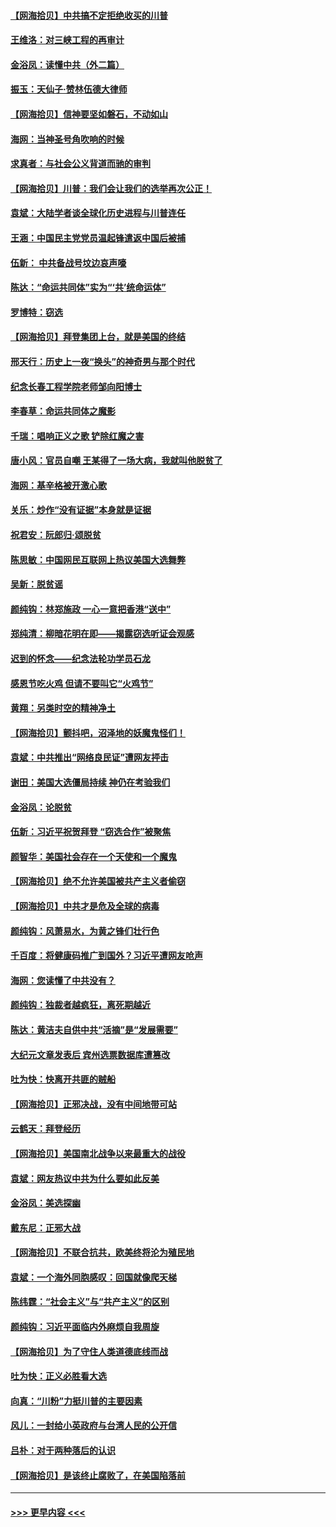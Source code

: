 #### [【网海拾贝】中共搞不定拒绝收买的川普](../pages/nsc993/n12598955.md?t=12062151) 
#### [王维洛：对三峡工程的再审计](../pages/nsc993/n12598436.md?t=12062151) 
#### [金浴凤：读懂中共（外二篇）](../pages/nsc993/n12597943.md?t=12062151) 
#### [振玉：天仙子‧赞林伍德大律师](../pages/nsc993/n12597929.md?t=12062151) 
#### [【网海拾贝】信神要坚如磐石，不动如山](../pages/nsc993/n12597901.md?t=12062151) 
#### [海网：当神圣号角吹响的时候](../pages/nsc993/n12595891.md?t=12062151) 
#### [求真者：与社会公义背道而驰的审判](../pages/nsc993/n12595868.md?t=12062151) 
#### [【网海拾贝】川普：我们会让我们的选举再次公正！](../pages/nsc993/n12594930.md?t=12062151) 
#### [袁斌：大陆学者谈全球化历史进程与川普连任](../pages/nsc993/n12594690.md?t=12062151) 
#### [王涵：中国民主党党员温起锋遣返中国后被捕](../pages/nsc993/n12594540.md?t=12062151) 
#### [伍新： 中共备战号坟边哀声嚎](../pages/nsc993/n12593086.md?t=12062151) 
#### [陈达：“命运共同体”实为“‘共’统命运体”](../pages/nsc993/n12590865.md?t=12062151) 
#### [罗博特：窃选](../pages/nsc993/n12590619.md?t=12062151) 
#### [【网海拾贝】拜登集团上台，就是美国的终结](../pages/nsc993/n12589725.md?t=12062151) 
#### [邢天行：历史上一夜“换头”的神奇男与那个时代](../pages/nsc993/n12589424.md?t=12062151) 
#### [纪念长春工程学院老师邹向阳博士](../pages/nsc993/n12585390.md?t=12062151) 
#### [李春草：命运共同体之魔影](../pages/nsc993/n12585026.md?t=12062151) 
#### [千瑞：唱响正义之歌 铲除红魔之害](../pages/nsc993/n12585002.md?t=12062151) 
#### [唐小风：官员自嘲 王某得了一场大病，我就叫他脱贫了](../pages/nsc993/n12584981.md?t=12062151) 
#### [海网：基辛格被开激心歌](../pages/nsc993/n12584946.md?t=12062151) 
#### [关乐：炒作“没有证据”本身就是证据](../pages/nsc993/n12583146.md?t=12062151) 
#### [祝君安：阮郎归‧颂脱贫](../pages/nsc993/n12583119.md?t=12062151) 
#### [陈思敏：中国网民互联网上热议美国大选舞弊](../pages/nsc993/n12582845.md?t=12062151) 
#### [吴新：脱贫谣](../pages/nsc993/n12580839.md?t=12062151) 
#### [颜纯钩：林郑施政 一心一意把香港“送中”](../pages/nsc993/n12580805.md?t=12062151) 
#### [郑纯清：柳暗花明在即——揭露窃选听证会观感](../pages/nsc993/n12580795.md?t=12062151) 
#### [迟到的怀念——纪念法轮功学员石龙](../pages/nsc993/n12580245.md?t=12062151) 
#### [感恩节吃火鸡  但请不要叫它“火鸡节”](../pages/nsc993/n12580252.md?t=12062151) 
#### [黄翔：另类时空的精神净土](../pages/nsc993/n12578638.md?t=12062151) 
#### [【网海拾贝】颤抖吧，沼泽地的妖魔鬼怪们！](../pages/nsc993/n12578552.md?t=12062151) 
#### [袁斌：中共推出“网络良民证”遭网友抨击](../pages/nsc993/n12578511.md?t=12062151) 
#### [谢田：美国大选僵局持续 神仍在考验我们](../pages/nsc993/n12577432.md?t=12062151) 
#### [金浴凤：论脱贫](../pages/nsc993/n12576386.md?t=12062151) 
#### [伍新：习近平祝贺拜登 “窃选合作”被聚焦](../pages/nsc993/n12576358.md?t=12062151) 
#### [颜智华：美国社会存在一个天使和一个魔鬼](../pages/nsc993/n12574299.md?t=12062151) 
#### [【网海拾贝】绝不允许美国被共产主义者偷窃](../pages/nsc993/n12573396.md?t=12062151) 
#### [【网海拾贝】中共才是危及全球的病毒](../pages/nsc993/n12571204.md?t=12062151) 
#### [颜纯钩：风萧易水，为黄之锋们壮行色](../pages/nsc993/n12571487.md?t=12062151) 
#### [千百度：将健康码推广到国外？习近平遭网友呛声](../pages/nsc993/n12570808.md?t=12062151) 
#### [海网：您读懂了中共没有？](../pages/nsc993/n12570487.md?t=12062151) 
#### [颜纯钩：独裁者越疯狂，离死期越近](../pages/nsc993/n12569055.md?t=12062151) 
#### [陈达：黄洁夫自供中共“活摘”是“发展需要”](../pages/nsc993/n12568541.md?t=12062151) 
#### [大纪元文章发表后 宾州选票数据库遭篡改](../pages/nsc993/n12568105.md?t=12062151) 
#### [吐为快：快离开共匪的贼船](../pages/nsc993/n12568462.md?t=12062151) 
#### [【网海拾贝】正邪决战，没有中间地带可站](../pages/nsc993/n12568439.md?t=12062151) 
#### [云鹤天：拜登经历](../pages/nsc993/n12567294.md?t=12062151) 
#### [【网海拾贝】美国南北战争以来最重大的战役](../pages/nsc993/n12567247.md?t=12062151) 
#### [袁斌：网友热议中共为什么要如此反美](../pages/nsc993/n12567162.md?t=12062151) 
#### [金浴凤：美选探幽](../pages/nsc993/n12567147.md?t=12062151) 
#### [戴东尼：正邪大战](../pages/nsc993/n12567033.md?t=12062151) 
#### [【网海拾贝】不联合抗共，欧美终将沦为殖民地](../pages/nsc993/n12565068.md?t=12062151) 
#### [袁斌：一个海外同胞感叹：回国就像爬天梯](../pages/nsc993/n12564986.md?t=12062151) 
#### [陈纬霆：“社会主义”与“共产主义”的区别](../pages/nsc993/n12562417.md?t=12062151) 
#### [颜纯钩：习近平面临内外麻烦自我周旋](../pages/nsc993/n12563356.md?t=12062151) 
#### [【网海拾贝】为了守住人类道德底线而战](../pages/nsc993/n12562542.md?t=12062151) 
#### [吐为快：正义必胜看大选](../pages/nsc993/n12561967.md?t=12062151) 
#### [向真：“川粉”力挺川普的主要因素](../pages/nsc993/n12560774.md?t=12062151) 
#### [风儿：一封给小英政府与台湾人民的公开信](../pages/nsc993/n12560581.md?t=12062151) 
#### [吕朴：对于两种落后的认识](../pages/nsc993/n12560492.md?t=12062151) 
#### [【网海拾贝】是该终止腐败了，在美国陷落前](../pages/nsc993/n12559936.md?t=12062151) 

----
#### [ >>> 更早内容 <<< ](../indexes/nsc993-earlier.md)
